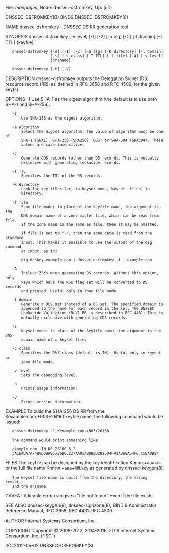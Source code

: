 File: *manpages*,  Node: dnssec-dsfromkey,  Up: (dir)

DNSSEC-DSFROMKEY(8)                  BIND9                 DNSSEC-DSFROMKEY(8)



NAME
       dnssec-dsfromkey - DNSSEC DS RR generation tool

SYNOPSIS
       dnssec-dsfromkey [-v level] [-1] [-2] [-a alg] [-C] [-l domain]
                        [-T TTL] {keyfile}

       dnssec-dsfromkey {-s} [-1] [-2] [-a alg] [-K directory] [-l domain]
                        [-s] [-c class] [-T TTL] [-f file] [-A] [-v level]
                        {dnsname}

       dnssec-dsfromkey [-h] [-V]

DESCRIPTION
       dnssec-dsfromkey outputs the Delegation Signer (DS) resource record
       (RR), as defined in RFC 3658 and RFC 4509, for the given key(s).

OPTIONS
       -1
           Use SHA-1 as the digest algorithm (the default is to use both SHA-1
           and SHA-256).

       -2
           Use SHA-256 as the digest algorithm.

       -a algorithm
           Select the digest algorithm. The value of algorithm must be one of
           SHA-1 (SHA1), SHA-256 (SHA256), GOST or SHA-384 (SHA384). These
           values are case insensitive.

       -C
           Generate CDS records rather than DS records. This is mutually
           exclusive with generating lookaside records.

       -T TTL
           Specifies the TTL of the DS records.

       -K directory
           Look for key files (or, in keyset mode, keyset- files) in
           directory.

       -f file
           Zone file mode: in place of the keyfile name, the argument is the
           DNS domain name of a zone master file, which can be read from file.
           If the zone name is the same as file, then it may be omitted.

           If file is set to "-", then the zone data is read from the standard
           input. This makes it possible to use the output of the dig command
           as input, as in:

           dig dnskey example.com | dnssec-dsfromkey -f - example.com

       -A
           Include ZSKs when generating DS records. Without this option, only
           keys which have the KSK flag set will be converted to DS records
           and printed. Useful only in zone file mode.

       -l domain
           Generate a DLV set instead of a DS set. The specified domain is
           appended to the name for each record in the set. The DNSSEC
           Lookaside Validation (DLV) RR is described in RFC 4431. This is
           mutually exclusive with generating CDS records.

       -s
           Keyset mode: in place of the keyfile name, the argument is the DNS
           domain name of a keyset file.

       -c class
           Specifies the DNS class (default is IN). Useful only in keyset or
           zone file mode.

       -v level
           Sets the debugging level.

       -h
           Prints usage information.

       -V
           Prints version information.

EXAMPLE
       To build the SHA-256 DS RR from the Kexample.com.+003+26160 keyfile
       name, the following command would be issued:

       dnssec-dsfromkey -2 Kexample.com.+003+26160

       The command would print something like:

       example.com. IN DS 26160 5 2
       3A1EADA7A74B8D0BA86726B0C227AA85AB8BBD2B2004F41A868A54F0 C5EA0B94

FILES
       The keyfile can be designed by the key identification Knnnn.+aaa+iiiii
       or the full file name Knnnn.+aaa+iiiii.key as generated by
       dnssec-keygen(8).

       The keyset file name is built from the directory, the string keyset-
       and the dnsname.

CAVEAT
       A keyfile error can give a "file not found" even if the file exists.

SEE ALSO
       dnssec-keygen(8), dnssec-signzone(8), BIND 9 Administrator Reference
       Manual, RFC 3658, RFC 4431.  RFC 4509.

AUTHOR
       Internet Systems Consortium, Inc.

COPYRIGHT
       Copyright © 2008-2012, 2014-2016, 2018 Internet Systems Consortium,
       Inc. ("ISC")



ISC                               2012-05-02               DNSSEC-DSFROMKEY(8)

